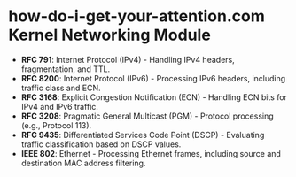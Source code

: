 # how-do-i-get-your-attention.com Kernel Networking Module


- **RFC 791**: Internet Protocol (IPv4) - Handling IPv4 headers, fragmentation, and TTL.
- **RFC 8200**: Internet Protocol (IPv6) - Processing IPv6 headers, including traffic class and ECN.
- **RFC 3168**: Explicit Congestion Notification (ECN) - Handling ECN bits for IPv4 and IPv6 traffic.
- **RFC 3208**: Pragmatic General Multicast (PGM) - Protocol processing (e.g., Protocol 113).
- **RFC 9435**: Differentiated Services Code Point (DSCP) - Evaluating traffic classification based on DSCP values.
- **IEEE 802**: Ethernet - Processing Ethernet frames, including source and destination MAC address filtering.


